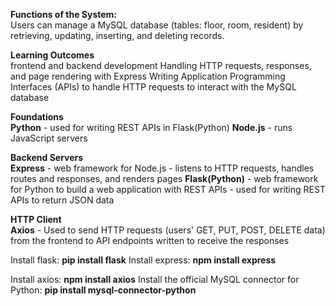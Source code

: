 **Functions of the System:**  
Users can manage a MySQL database (tables: floor, room, resident) by retrieving, updating, inserting, and deleting records.

**Learning Outcomes**  
frontend and backend development
Handling HTTP requests, responses, and page rendering with Express
Writing Application Programming Interfaces (APIs) to handle HTTP requests to interact with the MySQL database


**Foundations**  
**Python** - used for writing REST APIs in Flask(Python)
**Node.js** - runs JavaScript servers

**Backend Servers**  
**Express** - web framework for Node.js - listens to HTTP requests, handles routes and responses, and renders pages
**Flask(Python)** - web framework for Python to build a web application with REST APIs - used for writing REST APIs to return JSON data

**HTTP Client**  
**Axios** - Used to send HTTP requests (users' GET, PUT, POST, DELETE data) from the frontend to API endpoints written to receive the responses


Install flask: **pip install flask**
Install express: **npm install express**

Install axios: **npm install axios**
Install the official MySQL connector for Python: **pip install mysql-connector-python**
